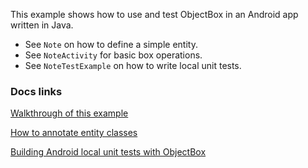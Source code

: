 This example shows how to use and test ObjectBox in an Android app written in Java.

- See `Note` on how to define a simple entity.
- See `NoteActivity` for basic box operations.
- See `NoteTestExample` on how to write local unit tests.

### Docs links
[Walkthrough of this example](https://docs.objectbox.io/tutorial-demo-project)

[How to annotate entity classes](https://docs.objectbox.io/entity-annotations)

[Building Android local unit tests with ObjectBox](https://docs.objectbox.io/android/android-local-unit-tests)
